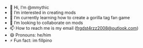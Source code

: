 - 👋 Hi, I’m @mmythic
- 👀 I’m interested in creating mods
- 🌱 I’m currently learning how to create a gorilla tag fan game
- 💞️ I’m looking to collaborate on mods
- 📫 How to reach me is my email (frgdst4rzz2008@outlook.com)
- 😄 Pronouns: he/him
- ⚡ Fun fact: im fillpino 

